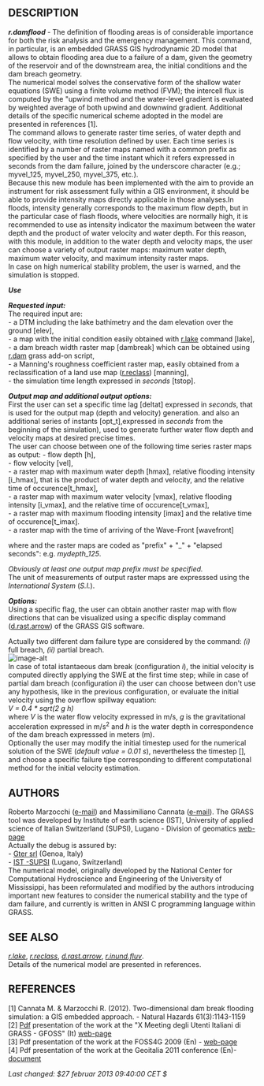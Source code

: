 ## DESCRIPTION

***r.damflood*** - The definition of flooding areas is of considerable
importance for both the risk analysis and the emergency management. This
command, in particular, is an embedded GRASS GIS hydrodynamic 2D model
that allows to obtain flooding area due to a failure of a dam, given the
geometry of the reservoir and of the downstream area, the initial
conditions and the dam breach geometry.  
The numerical model solves the conservative form of the shallow water
equations (SWE) using a finite volume method (FVM); the intercell flux
is computed by the "upwind method and the water-level gradient is
evaluated by weighted average of both upwind and downwind gradient.
Additional details of the specific numerical scheme adopted in the model
are presented in references \[1\].  
The command allows to generate raster time series, of water depth and
flow velocity, with time resolution defined by user. Each time series is
identified by a number of raster maps named with a common prefix as
specified by the user and the time instant which it refers expressed in
seconds from the dam failure, joined by the underscore character (e.g.;
myvel\_125, myvel\_250, myvel\_375, etc.).  
Because this new module has been implemented with the aim to provide an
instrument for risk assessment fully within a GIS environment, it should
be able to provide intensity maps directly applicable in those
analyses.In floods, intensity generally corresponds to the maximum flow
depth, but in the particular case of flash floods, where velocities are
normally high, it is recommended to use as intensity indicator the
maximum between the water depth and the product of water velocity and
water depth. For this reason, with this module, in addition to the water
depth and velocity maps, the user can choose a variety of output raster
maps: maximum water depth, maximum water velocity, and maximum intensity
raster maps.  
In case on high numerical stability problem, the user is warned, and the
simulation is stopped.  
  
***Use***  

***Requested input:***  
The required input are:  
\- a DTM including the lake bathimetry and the dam elevation over the
ground \[elev\],  
\- a map with the initial condition easily obtained with
[r.lake](https://grass.osgeo.org/grass-stable/manuals/r.lake.html)
command \[lake\],  
\- a dam breach width raster map \[dambreak\] which can be obtained
using [r.dam](r.dam.md) grass add-on script,  
\- a Manning's roughness coefficient raster map, easily obtained from a
reclassification of a land use map
([r.reclass](https://grass.osgeo.org/grass-stable/manuals/r.reclass.html))
\[manning\],  
\- the simulation time length expressed in *seconds* \[tstop\].  
  
***Output map and additional output options:***  
First the user can set a specific time lag \[deltat\] expressed in
*seconds*, that is used for the output map (depth and velocity)
generation. and also an additional series of instants
\[opt\_t\],expressed in *seconds* from the beginning of the simulation),
used to generate further water flow depth and velocity maps at desired
precise times.  
The user can choose between one of the following time series raster maps
as output: - flow depth \[h\],  
\- flow velocity \[vel\],  
\- a raster map with maximum water depth \[hmax\], relative flooding
intensity \[i\_hmax\], that is the product of water depth and velocity,
and the relative time of occurence\[t\_hmax\],  
\- a raster map with maximum water velocity \[vmax\], relative flooding
intensity \[i\_vmax\], and the relative time of occurence\[t\_vmax\],  
\- a raster map with maximum flooding intensity \[imax\] and the
relative time of occurence\[t\_imax\].  
\- a raster map with the time of arriving of the Wave-Front
\[wavefront\]  
  
where and the raster maps are coded as "prefix" + "\_" + "elapsed
seconds": e.g. *mydepth\_125*.  
  
*Obviously at least one output map prefix must be specified.*  
The unit of measurements of output raster maps are expresssed using the
*International System* (*S.I.*).  
  
***Options:***  
Using a specific flag, the user can obtain another raster map with flow
directions that can be visualized using a specific display command
([d.rast.arrow](https://grass.osgeo.org/grass-stable/manuals/d.rast.arrow.html))
of the GRASS GIS software.  
  
Actually two different dam failure type are considered by the command:
*(i)* full breach, *(ii)* partial breach.  
![image-alt](./dam_failure.png)  
In case of total istantaeous dam break (configuration *i*), the initial
velocity is computed directly applying the SWE at the first time step;
while in case of partial dam breach (configuration *ii*) the user can
choose between don't use any hypothesis, like in the previous
configuration, or evaluate the initial velocity using the overflow
spillway equation:  
*V = 0.4 * sqrt(2 g h)*  
where *V* is the water flow velocity expressed in m/s, *g* is the
gravitational acceleration expressed in m/s<sup>2</sup> and *h* is the
water depth in correspondence of the dam breach expresssed in meters
(m).  
Optionally the user may modify the initial timestep used for the
numerical solution of the SWE (*default value = 0.01 s*), nevertheless
the timestep \[\], and choose a specific failure tipe corresponding to
different computational method for the initial velocity estimation.  

## AUTHORS

Roberto Marzocchi ([e-mail](mailto:roberto.marzocchi@gter.it)) and
Massimiliano Cannata ([e-mail](mailto:massimiliano.cannata@supsi.ch)).
The GRASS tool was developed by Institute of earth science (IST),
University of applied science of Italian Switzerland (SUPSI), Lugano -
Division of geomatics [web-page](http://istgeo.ist.supsi.ch/site/)  
Actually the debug is assured by:  
\- [Gter srl](https://www.gter.it/) (Genoa, Italy)  
\- [IST -SUPSI](https://sites.supsi.ch/ist_en.html) (Lugano,
Switzerland)  
The numerical model, originally developed by the National Center for
Computational Hydroscience and Engineering of the University of
Mississippi, has been reformulated and modified by the authors
introducing important new features to consider the numerical stability
and the type of dam failure, and currently is written in ANSI C
programming language within GRASS.  
  
## SEE ALSO

*[r.lake](https://grass.osgeo.org/grass-stable/manuals/r.lake.html)*,
*[r.reclass](https://grass.osgeo.org/grass-stable/manuals/r.reclass.html)*,
*[d.rast.arrow](https://grass.osgeo.org/grass-stable/manuals/d.rast.arrow.html)*,
*[r.inund.fluv](r.inund.fluv.md)*.  
Details of the numerical model are presented in references.  

## REFERENCES

\[1\] Cannata M. & Marzocchi R. (2012). Two-dimensional dam break
flooding simulation: a GIS embedded approach. - Natural Hazards
61(3):1143-1159  
\[2\]
[Pdf](http://gfoss2009.crs4.it/en/system/files/marzocchi_cannata_licensed.pdf)
presentation of the work at the "X Meeting degli Utenti Italiani di
GRASS - GFOSS" (It) [web-page](http://gfoss2009.crs4.it/en/node/61)  
\[3\] Pdf presentation of the work at the FOSS4G 2009 (En) -
[web-page](http://2009.foss4g.org/researchpapers/#researchpaper_10)  
\[4\] Pdf presentation of the work at the Geoitalia 2011 conference
(En)-
[document](https://dl.dropbox.com/u/3019930/marzocchi_cannata_geoitalia2011.pdf)  

*Last changed: $27 februar 2013 09:40:00 CET $*

